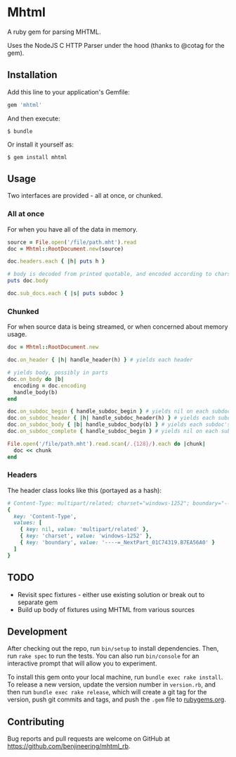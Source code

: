 # Mhtml
A ruby gem for parsing MHTML.

Uses the NodeJS C HTTP Parser under the hood (thanks to @cotag for the gem).

## Installation
Add this line to your application's Gemfile:

```ruby
gem 'mhtml'
```

And then execute:

    $ bundle

Or install it yourself as:

    $ gem install mhtml

## Usage
Two interfaces are provided - all at once, or chunked.

### All at once
For when you have all of the data in memory.

```ruby
source = File.open('/file/path.mht').read
doc = Mhtml::RootDocument.new(source)

doc.headers.each { |h| puts h }

# body is decoded from printed quotable, and encoded according to charset header
puts doc.body 

doc.sub_docs.each { |s| puts subdoc }
```

### Chunked
For when source data is being streamed, or when concerned about memory usage.

```ruby
doc = Mhtml::RootDocument.new

doc.on_header { |h| handle_header(h) } # yields each header

# yields body, possibly in parts
doc.on_body do |b|
  encoding = doc.encoding
  handle_body(b)
end

doc.on_subdoc_begin { handle_subdoc_begin } # yields nil on each subdoc begin
doc.on_subdoc_header { |h| handle_subdoc_header(h) } # yields each subdoc header
doc.on_subdoc_body { |b| handle_subdoc_body(b) } # yields each subdoc's body, possibly in parts
doc.on_subdoc_complete { handle_subdoc_begin } # yields nil on each subdoc complete

File.open('/file/path.mht').read.scan(/.{128}/).each do |chunk|
  doc << chunk
end
```

### Headers
The header class looks like this (portayed as a hash):

```ruby
# Content-Type: multipart/related; charset="windows-1252"; boundary="----=_NextPart_01C74319.B7EA56A0"
{
  key: 'Content-Type',
  values: [
    { key: nil, value: 'multipart/related' },
    { key: 'charset', value: 'windows-1252' },
    { key: 'boundary', value: '----=_NextPart_01C74319.B7EA56A0' }
  ]
}
```

## TODO
- Revisit spec fixtures - either use existing solution or break out to separate
  gem
- Build up body of fixtures using MHTML from various sources

## Development
After checking out the repo, run `bin/setup` to install dependencies. Then, run
`rake spec` to run the tests. You can also run `bin/console` for an interactive
prompt that will allow you to experiment.

To install this gem onto your local machine, run `bundle exec rake install`.
To release a new version, update the version number in `version.rb`, and then
run `bundle exec rake release`, which will create a git tag for the version,
push git commits and tags, and push the `.gem` file to
[rubygems.org](https://rubygems.org).


## Contributing
Bug reports and pull requests are welcome on GitHub at
https://github.com/benjineering/mhtml_rb.
